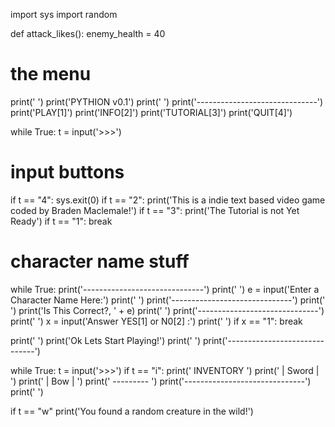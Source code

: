 import sys
import random

def attack_likes():
  enemy_health = 40
# the menu
print('                   ')
print('PYTHION v0.1')
print('                   ')
print('------------------------------')
print('PLAY[1]')
print('INFO[2]')
print('TUTORIAL[3]')
print('QUIT[4]')


while True:
  t = input('>>>')
  # input buttons
  if t == "4": sys.exit(0)
  if t == "2": print('This is a indie text based video game coded by Braden Maclemale!')
  if t == "3": print('The Tutorial is not Yet Ready')
  if t == "1": break

# character name stuff
while True:
  print('------------------------------')
  print('                   ')
  e = input('Enter a Character Name Here:')
  print('                   ')
  print('------------------------------')
  print('                   ')
  print('Is This Correct?, ' + e)
  print('                   ')
  print('------------------------------')
  print('                   ')
  x = input('Answer YES[1] or N0[2] :')
  print('                   ')
  if x == "1": break

print('                   ')
print('Ok Lets Start Playing!')
print('                   ')
print('------------------------------')



while True:
  t = input('>>>') 
  if t == "i": print('              INVENTORY            ')
      print('              | Sword |    ') 
      print('              |  Bow  |   ') 
      print('              --------- ')
      print('------------------------------')
      print('                   ')

  if t == "w"
     print('You found a random creature in the wild!')
